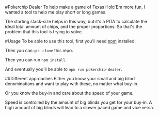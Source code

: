 #Pokerchip Dealer
To help make a game of Texas Hold'Em more fun, I wanted a tool to help me play short or long games. 

The starting stack-size helps in this way, but it's a PITA to calculate the ideal total amount of chips, and the proper proportions. So that's the problem that this tool is trying to solve.

#Usage
To be able to use this tool, first you'll need [npm](http://npm.org) installed.

Then you can `git clone` this repo.

Then you can run `npm install`.

And eventually you'll be able to `npm run pokerchip-dealer`.

##Different approaches
Either you know your small and big blind denominations and want to play with these, no matter what buy-in.

Or you know the buy-in and care about the speed of your game.

Speed is controlled by the amount of big blinds you get for your buy-in.
A high amount of big blinds will lead to a slower paced game and vice versa.
